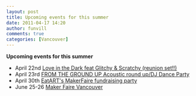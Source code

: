 ```yaml
---
layout: post
title: Upcoming events for this summer 
date: 2011-04-17 14:20
author: funvill
comments: true
categories: [Vancouver]
---
```

<div><strong>Upcoming events for this summer </strong></div>
<ul>
	<li>April 22nd <a href="http://www.facebook.com/event.php?eid=195473433821256">Love in the Dark feat Glitchy &amp; Scratchy (reunion set!!)</a></li>
	<li>April 23rd <a href="http://www.facebook.com/event.php?eid=200722839950970">FROM THE GROUND UP Acoustic round up/DJ Dance Party</a></li>
	<li>April 30th <a href="http://www.eventbrite.com/event/1291148861">EatART's MakerFaire fundraising party</a></li>
	<li>June 25-26 <a href="http://makerfaire.ca/">Maker Faire Vancouver</a></li>
</ul>
&nbsp;
